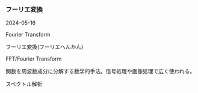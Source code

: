 <article id="フーリエ変換">

### フーリエ変換

<p class="st_update_header">2024-05-16</p>
<p class="st_name_header_en">Fourier Transform</p>
<p class="st_name_header_jp">フーリエ変換(フーリエへんかん)</p>
<p class="st_name_header_abbreviation">FFT/Fourier Transform</p>
<div class="article_explanation">関数を周波数成分に分解する数学的手法。信号処理や画像処理で広く使われる。</div>
<p class="st_name_header_synonyms">スペクトル解析</p>
</article>
